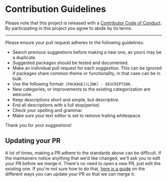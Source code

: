 # Contribution Guidelines

Please note that this project is released with a
[Contributor Code of Conduct](./code-of-conduct.md). By participating in this
project you agree to abide by its terms.

---

Please ensure your pull request adheres to the following guidelines:

* Search previous suggestions before making a new one, as yours may be a duplicate.
* Suggested packages should be tested and documented.
* Make an individual pull request for each suggestion. This can be ignored if packages share common theme or functionality, in that case can be in bulk.
* Use the following format: ```[PACKAGE](LINK) - DESCRIPTION.```
* New categories, or improvements to the existing categorization are welcome.
* Keep descriptions short and simple, but descriptive.
* End all descriptions with a full stop/period.
* Check your spelling and grammar.
* Make sure your text editor is set to remove trailing whitespace.

Thank you for your suggestions!

## Updating your PR

A lot of times, making a PR adhere to the standards above can be difficult.
If the maintainers notice anything that we'd like changed, we'll ask you to
edit your PR before we merge it. There's no need to open a new PR, just edit
the existing one. If you're not sure how to do that,
[here is a guide](https://github.com/RichardLitt/knowledge/blob/master/github/amending-a-commit-guide.md)
on the different ways you can update your PR so that we can merge it.
